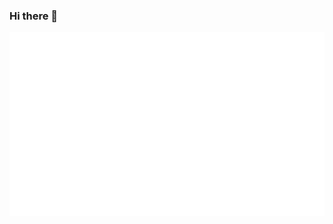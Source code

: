 ### Hi there 👋

<!--
**Mai201/Mai201** is a ✨ _special_ ✨ repository because its `README.md` (this file) appears on your GitHub profile.

Here are some ideas to get you started:

- 🔭 I’m currently working on ...
- 🌱 I’m currently learning ...
- 👯 I’m looking to collaborate on ...
- 🤔 I’m looking for help with ...
- 💬 Ask me about ...
- 📫 How to reach me: ...
- 😄 Pronouns: ...
- ⚡ Fun fact: ...
-->


![](https://github.com/Mai201/github-stats/blob/master/generated/languages.svg)
<!-- Pour mémoire: langages ignorés dans secret EXCLUDED_LANGS:
"Java,Starlark,Shell" -->

<!-- 
![](https://github.com/Mai201/github-stats/blob/master/generated/overview.svg) -->

